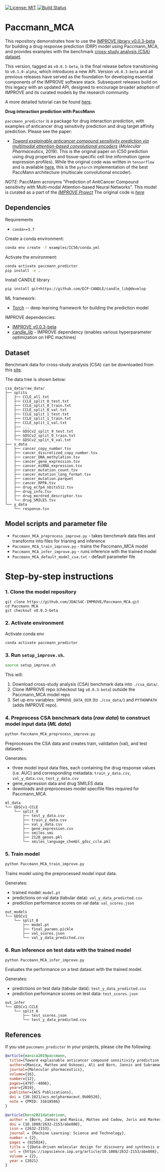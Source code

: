 [![License: MIT](https://img.shields.io/badge/License-MIT-yellow.svg)](https://opensource.org/licenses/MIT)
[![Build Status](https://github.com/PaccMann/paccmann_predictor/actions/workflows/build.yml/badge.svg)](https://github.com/PaccMann/paccmann_predictor/actions/workflows/build.yml)

# Paccmann_MCA
This repository demonstrates how to use the [IMPROVE library v0.0.3-beta](https://github.com/JDACS4C-IMPROVE/IMPROVE/tree/v0.0.3-beta) for building a drug response prediction (DRP) model using Paccmann_MCA, and provides examples with the benchmark [cross-study analysis (CSA) dataset](https://web.cels.anl.gov/projects/IMPROVE_FTP/candle/public/improve/benchmarks/single_drug_drp/benchmark-data-pilot1/csa_data/).

This version, tagged as `v0.0.3-beta`, is the final release before transitioning to `v0.1.0-alpha`, which introduces a new API. Version `v0.0.3-beta` and all previous releases have served as the foundation for developing essential components of the IMPROVE software stack. Subsequent releases build on this legacy with an updated API, designed to encourage broader adoption of IMPROVE and its curated models by the research community.

A more detailed tutorial can be found [here](https://jdacs4c-improve.github.io/docs/v0.0.3-beta/content/ModelContributorGuide.html).

**Drug interaction prediction with PaccMann**

`paccmann_predictor` is a package for drug interaction prediction, with examples of 
anticancer drug sensitivity prediction and drug target affinity prediction. Please see the paper:

- [_Toward explainable anticancer compound sensitivity prediction via multimodal attention-based convolutional encoders_](https://doi.org/10.1021/acs.molpharmaceut.9b00520) (*Molecular Pharmaceutics*, 2019). This is the original paper on IC50 prediction using drug properties and tissue-specific cell line information (gene expression profiles). While the original code was written in `tensorflow` and is available [here](https://github.com/drugilsberg/paccmann), this is the `pytorch` implementation of the best PaccMann architecture (multiscale convolutional encoder).

*NOTE*: PaccMann acronyms "Prediction of AntiCancer Compound sensitivity with Multi-modal Attention-based Neural Networks".
This model is curated as a part of the [_IMPROVE Project_](https://github.com/JDACS4C-IMPROVE)
The original code is [_here_](https://github.com/PaccMann/paccmann_predictor)

## Dependencies
Requirements
- `conda>=3.7`

Create a conda environment:

```sh
conda env create -f examples/IC50/conda.yml
```

Activate the environment:

```sh
conda activate paccmann_predictor
pip install -e .
```
Install CANDLE library
```sh
pip install git+https://github.com/ECP-CANDLE/candle_lib@develop
```
ML framework:
+ [Torch](https://pytorch.org/) -- deep learning framework for building the prediction model

IMPROVE dependencies:
+ [IMPROVE v0.0.3-beta](https://github.com/JDACS4C-IMPROVE/IMPROVE/tree/v0.0.3-beta)
+ [candle_lib](https://github.com/ECP-CANDLE/candle_lib) - IMPROVE dependency (enables various hyperparameter optimization on HPC machines) 

## Dataset
Benchmark data for cross-study analysis (CSA) can be downloaded from this [site](https://web.cels.anl.gov/projects/IMPROVE_FTP/candle/public/improve/benchmarks/single_drug_drp/benchmark-data-pilot1/csa_data/).

The data tree is shown below:
```
csa_data/raw_data/
├── splits
│   ├── CCLE_all.txt
│   ├── CCLE_split_0_test.txt
│   ├── CCLE_split_0_train.txt
│   ├── CCLE_split_0_val.txt
│   ├── CCLE_split_1_test.txt
│   ├── CCLE_split_1_train.txt
│   ├── CCLE_split_1_val.txt
│   ├── ...
│   ├── GDSCv2_split_9_test.txt
│   ├── GDSCv2_split_9_train.txt
│   └── GDSCv2_split_9_val.txt
├── x_data
│   ├── cancer_copy_number.tsv
│   ├── cancer_discretized_copy_number.tsv
│   ├── cancer_DNA_methylation.tsv
│   ├── cancer_gene_expression.tsv
│   ├── cancer_miRNA_expression.tsv
│   ├── cancer_mutation_count.tsv
│   ├── cancer_mutation_long_format.tsv
│   ├── cancer_mutation.parquet
│   ├── cancer_RPPA.tsv
│   ├── drug_ecfp4_nbits512.tsv
│   ├── drug_info.tsv
│   ├── drug_mordred_descriptor.tsv
│   └── drug_SMILES.tsv
└── y_data
    └── response.tsv
```
## Model scripts and parameter file
+ `Paccmann_MCA_preprocess_improve.py` - takes benchmark data files and transforms into files for trianing and inference
+ `Paccmann_MCA_train_improve.py` - trains the Paccmann_MCA model
+ `Paccmann_MCA_infer_improve.py` - runs inference with the trained model
+ `Paccmann_MCA_default_model_csa.txt` - default parameter file

# Step-by-step instructions

### 1. Clone the model repository
```
git clone https://github.com/JDACS4C-IMPROVE/Paccmann_MCA.git
cd Paccmann_MCA
git checkout v0.0.3-beta
```
### 2. Activate environment
Activate conda env
```
conda activate paccmann_predictor
```
### 3. Run `setup_improve.sh`.
```bash
source setup_improve.sh
```
This will:
1. Download cross-study analysis (CSA) benchmark data into `./csa_data/`.
2. Clone IMPROVE repo (checkout tag `v0.0.3-beta`) outside the Paccmann_MCA model repo
3. Set up env variables: `IMPROVE_DATA_DIR` (to `./csa_data/`) and `PYTHONPATH` (adds IMPROVE repo).

### 4. Preprocess CSA benchmark data (_raw data_) to construct model input data (_ML data_)
```bash
python Paccmann_MCA_preprocess_improve.py
```

Preprocesses the CSA data and creates train, validation (val), and test datasets.

Generates:
* three model input data files, each containing the drug response values (i.e. AUC) and corresponding metadata: `train_y_data.csv`, `val_y_data.csv`, `test_y_data.csv`
* gene_expression data and drug SMILES data
* downloads and preprocesses model specifile files required for Paccmann_MCA.

```
ml_data
└── GDSCv1-CCLE
    └── split_0
        ├── test_y_data.csv
        ├── train_y_data.csv
        ├── val_y_data.csv
        ├── gene_expression.csv
        ├── smiles.smi
        ├── 2128_genes.pkl
        └── smiles_language_chembl_gdsc_ccle.pkl

```

### 5. Train model
```bash
python Paccmann_MCA_train_improve.py
```

Trains model using the preprocessed model input data.

Generates:
* trained model: `model.pt`
* predictions on val data (tabular data): `val_y_data_predicted.csv`
* prediction performance scores on val data: `val_scores.json`
```
out_models
└── GDSCv1
    └── split_0
        ├── model.pt
        ├── final_params.pickle
        ├── val_scores.json
        └── val_y_data_predicted.csv
```
### 6. Run inference on test data with the trained model
```python Paccmann_MCA_infer_improve.py```

Evaluates the performance on a test dataset with the trained model.

Generates:
* predictions on test data (tabular data): `test_y_data_predicted.csv`
* prediction performance scores on test data: `test_scores.json`
```
out_infer
└── GDSCv1-CCLE
    └── split_0
        ├── test_scores.json
        └── test_y_data_predicted.csv
```


## References

If you use `paccmann_predictor` in your projects, please cite the following:

```bib
@article{manica2019paccmann,
  title={Toward explainable anticancer compound sensitivity prediction via multimodal attention-based convolutional encoders},
  author={Manica, Matteo and Oskooei, Ali and Born, Jannis and Subramanian, Vigneshwari and S{\'a}ez-Rodr{\'\i}guez, Julio and Mart{\'\i}nez, Mar{\'\i}a Rodr{\'\i}guez},
  journal={Molecular pharmaceutics},
  volume={16},
  number={12},
  pages={4797--4806},
  year={2019},
  publisher={ACS Publications},
  doi = {10.1021/acs.molpharmaceut.9b00520},
  note = {PMID: 31618586}
}

@article{born2021datadriven,
  author = {Born, Jannis and Manica, Matteo and Cadow, Joris and Markert, Greta and Mill, Nil Adell and Filipavicius, Modestas and Janakarajan, Nikita and Cardinale, Antonio and Laino, Teodoro and {Rodr{\'{i}}guez Mart{\'{i}}nez}, Mar{\'{i}}a},
  doi = {10.1088/2632-2153/abe808},
  issn = {2632-2153},
  journal = {Machine Learning: Science and Technology},
  number = {2},
  pages = {025024},
  title = {{Data-driven molecular design for discovery and synthesis of novel ligands: a case study on SARS-CoV-2}},
  url = {https://iopscience.iop.org/article/10.1088/2632-2153/abe808},
  volume = {2},
  year = {2021}
}
```
